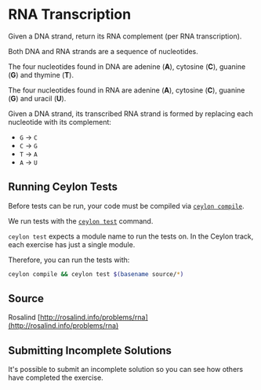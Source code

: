 # RNA Transcription

Given a DNA strand, return its RNA complement (per RNA transcription).

Both DNA and RNA strands are a sequence of nucleotides.

The four nucleotides found in DNA are adenine (**A**), cytosine (**C**),
guanine (**G**) and thymine (**T**).

The four nucleotides found in RNA are adenine (**A**), cytosine (**C**),
guanine (**G**) and uracil (**U**).

Given a DNA strand, its transcribed RNA strand is formed by replacing
each nucleotide with its complement:

* `G` -> `C`
* `C` -> `G`
* `T` -> `A`
* `A` -> `U`

## Running Ceylon Tests

Before tests can be run, your code must be compiled via [`ceylon compile`](https://ceylon-lang.org/documentation/current/reference/tool/ceylon/subcommands/ceylon-compile.html).

We run tests with the [`ceylon test`](https://ceylon-lang.org/documentation/reference/tool/ceylon/subcommands/ceylon-test.html) command.

`ceylon test` expects a module name to run the tests on.
In the Ceylon track, each exercise has just a single module.

Therefore, you can run the tests with:

```bash
ceylon compile && ceylon test $(basename source/*)
```

## Source

Rosalind [http://rosalind.info/problems/rna](http://rosalind.info/problems/rna)

## Submitting Incomplete Solutions
It's possible to submit an incomplete solution so you can see how others have completed the exercise.
